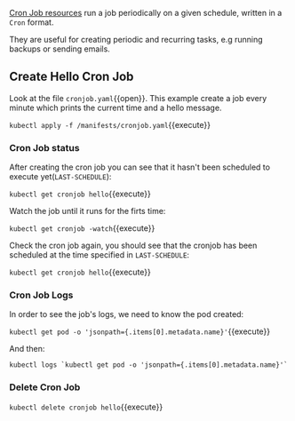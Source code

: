 [Cron Job resources](https://kubernetes.io/docs/concepts/workloads/controllers/cron-jobs/) run a job periodically on a given schedule, written in a `Cron` format.

They are useful for creating periodic and recurring tasks, e.g running backups or sending emails.

## Create Hello Cron Job

Look at the file `cronjob.yaml`{{open}}. This example create a job every minute which prints the current time and a hello message.

`kubectl apply -f /manifests/cronjob.yaml`{{execute}}

### Cron Job status

After creating the cron job you can see that it hasn't been scheduled to execute yet(`LAST-SCHEDULE`):

`kubectl get cronjob hello`{{execute}}

Watch the job until it runs for the firts time:

`kubectl get cronjob -watch`{{execute}}

Check the cron job again, you should see that the cronjob has been scheduled at the time specified in `LAST-SCHEDULE`:

`kubectl get cronjob hello`{{execute}}

### Cron Job Logs

In order to see the job's logs, we need to know the pod created:

`kubectl get pod -o 'jsonpath={.items[0].metadata.name}'`{{execute}}

And then:

```
kubectl logs `kubectl get pod -o 'jsonpath={.items[0].metadata.name}'`
```

### Delete Cron Job

`kubectl delete cronjob hello`{{execute}}
